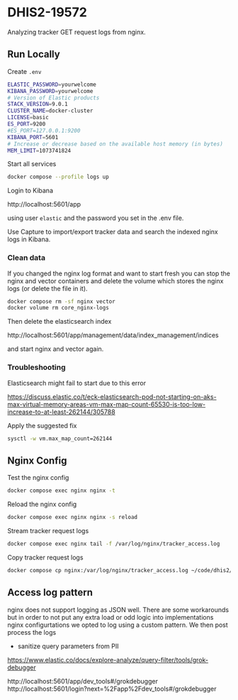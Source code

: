 # DHIS2-19572

Analyzing tracker GET request logs from nginx.

## Run Locally

Create `.env`

```sh
ELASTIC_PASSWORD=yourwelcome
KIBANA_PASSWORD=yourwelcome
# Version of Elastic products
STACK_VERSION=9.0.1
CLUSTER_NAME=docker-cluster
LICENSE=basic
ES_PORT=9200
#ES_PORT=127.0.0.1:9200
KIBANA_PORT=5601
# Increase or decrease based on the available host memory (in bytes)
MEM_LIMIT=1073741824
```

Start all services

```sh
docker compose --profile logs up
```

Login to Kibana

http://localhost:5601/app

using user `elastic` and the password you set in the .env file.

Use Capture to import/export tracker data and search the indexed nginx logs in Kibana.

### Clean data

If you changed the nginx log format and want to start fresh you can stop the nginx and vector
containers and delete the volume which stores the nginx logs (or delete the file in it).

```sh
docker compose rm -sf nginx vector
docker volume rm core_nginx-logs
```

Then delete the elasticsearch index

http://localhost:5601/app/management/data/index_management/indices

and start nginx and vector again.

### Troubleshooting

Elasticsearch might fail to start due to this error

https://discuss.elastic.co/t/eck-elasticsearch-pod-not-starting-on-aks-max-virtual-memory-areas-vm-max-map-count-65530-is-too-low-increase-to-at-least-262144/305788

Apply the suggested fix

```sh
sysctl -w vm.max_map_count=262144
```

## Nginx Config

Test the nginx config

```sh
docker compose exec nginx nginx -t
```

Reload the nginx config

```sh
docker compose exec nginx nginx -s reload
```

Stream tracker request logs

```sh
docker compose exec nginx tail -f /var/log/nginx/tracker_access.log
```

Copy tracker request logs

```sh
docker compose cp nginx:/var/log/nginx/tracker_access.log ~/code/dhis2/tracker_access.log
```

## Access log pattern

nginx does not support logging as JSON well. There are some workarounds but in order to not put any
extra load or odd logic into implementations nginx configurtations we opted to log using a custom
pattern. We then post process the logs

* sanitize query parameters from PII

https://www.elastic.co/docs/explore-analyze/query-filter/tools/grok-debugger

http://localhost:5601/app/dev_tools#/grokdebugger
http://localhost:5601/login?next=%2Fapp%2Fdev_tools#/grokdebugger

